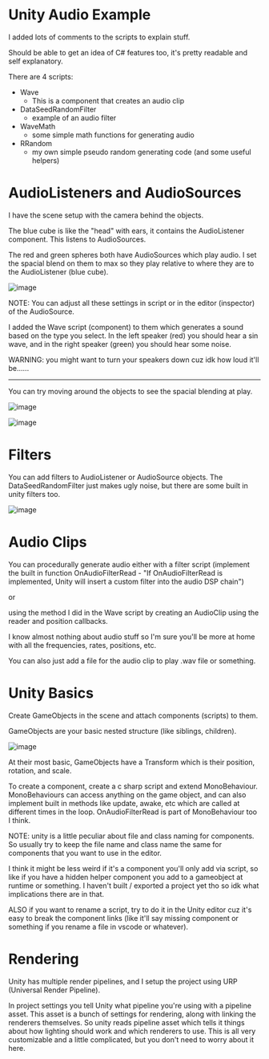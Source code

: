 # Unity Audio Example
I added lots of comments to the scripts to explain stuff.

Should be able to get an idea of C# features too, it's pretty readable and self explanatory.

There are 4 scripts:
 - Wave
     - This is a component that creates an audio clip
 - DataSeedRandomFilter
     - example of an audio filter    
 - WaveMath
     - some simple math functions for generating audio
 - RRandom
     - my own simple pseudo random generating code (and some useful helpers)

# AudioListeners and AudioSources
I have the scene setup with the camera behind the objects. 

The blue cube is like the "head" with ears, it contains the AudioListener component. This listens to AudioSources.

The red and green spheres both have AudioSources which play audio. I set the spacial blend on them to max so they play relative to where they are to the AudioListener (blue cube). 

![image](https://github.com/cabogie/UnityAudioExample/assets/8726619/3c81d60c-51ca-489a-a009-5d54483bd452)

NOTE: You can adjust all these settings in script or in the editor (inspector) of the AudioSource.

I added the Wave script (component) to them which generates a sound based on the type you select. 
In the left speaker (red) you should hear a sin wave, and in the right speaker (green) you should hear some noise.

WARNING: you might want to turn your speakers down cuz idk how loud it'll be......

---

You can try moving around the objects to see the spacial blending at play.

![image](https://github.com/cabogie/UnityAudioExample/assets/8726619/b63403a6-8cd2-47da-a0eb-9d12bcfa6157)

![image](https://github.com/cabogie/UnityAudioExample/assets/8726619/3456b170-1672-4948-a1d9-f91418abf8bd)


# Filters
You can add filters to AudioListener or AudioSource objects. The DataSeedRandomFilter just makes ugly noise, but there are some built in unity filters too.

![image](https://github.com/cabogie/UnityAudioExample/assets/8726619/2f143e5f-9ef1-4270-b2b0-1fc1d6558aff)

# Audio Clips
You can procedurally generate audio either with a filter script (implement the built in function OnAudioFilterRead - "If OnAudioFilterRead is implemented, Unity will insert a custom filter into the audio DSP chain") 

or 

using the method I did in the Wave script by creating an AudioClip using the reader and position callbacks.

I know almost nothing about audio stuff so I'm sure you'll be more at home with all the frequencies, rates, positions, etc.  

You can also just add a file for the audio clip to play .wav file or something.

# Unity Basics
Create GameObjects in the scene and attach components (scripts) to them.

GameObjects are your basic nested structure (like siblings, children).

![image](https://github.com/cabogie/UnityAudioExample/assets/8726619/283798c6-8ff3-4ebf-a30d-a70c976d685e)

At their most basic, GameObjects have a Transform which is their position, rotation, and scale.

To create a component, create a c sharp script and extend MonoBehaviour. MonoBehaviours can access anything on the game object, and can also implement built in methods like update, awake, etc which are called at different times in the loop. OnAudioFilterRead is part of MonoBehaviour too I think.

NOTE: unity is a little peculiar about file and class naming for components. So usually try to keep the file name and class name the same for components that you want to use in the editor.

I think it might be less weird if it's a component you'll only add via script, so like if you have a hidden helper component you add to a gameobject at runtime or something. I haven't built / exported a project yet tho so idk what implications there are in that. 

ALSO if you want to rename a script, try to do it in the Unity editor cuz it's easy to break the component links (like it'll say missing component or something if you rename a file in vscode or whatever).

# Rendering
Unity has multiple render pipelines, and I setup the project using URP (Universal Render Pipeline). 

In project settings you tell Unity what pipeline you're using with a pipeline asset. This asset is a bunch of settings for rendering, along with linking the renderers themselves.
So unity reads pipeline asset which tells it things about how lighting should work and which renderers to use. This is all very customizable and a little complicated, but you don't need to worry about it here.


